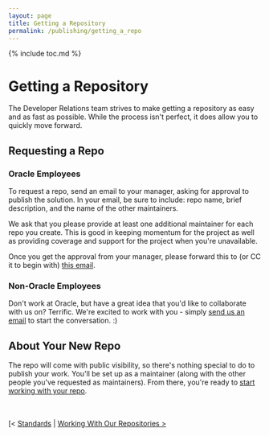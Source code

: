 ```yaml
---
layout: page
title: Getting a Repository
permalink: /publishing/getting_a_repo
---
```


{% include toc.md %}

# Getting a Repository

The Developer Relations team strives to make getting a repository as easy and as fast as possible. While the process isn't perfect, it does allow you to quickly move forward.

## Requesting a Repo

### Oracle Employees

To request a repo, send an email to your manager, asking for approval to publish the solution. In your email, be sure to include: repo name, brief description, and the name of the other maintainers.

We ask that you please provide at least one additional maintainer for each repo you create. This is good in keeping momentum for the project as well as providing coverage and support for the project when you're unavailable.

Once you get the approval from your manager, please forward this to (or CC it to begin with) [this email](mailto:devrel-oss_ww@oracle.com).

### Non-Oracle Employees

Don't work at Oracle, but have a great idea that you'd like to collaborate with us on? Terrific. We're excited to work with you - simply [send us an email](mailto:devrel-oss_ww@oracle.com) to start the conversation. :)

## About Your New Repo

The repo will come with public visibility, so there's nothing special to do to publish your work. You'll be set up as a maintainer (along with the other people you've requested as maintainers). From there, you're ready to [start working with your repo](/working_with_our_repos).

<br><br>
[< [Standards](standards.md) \| [Working With Our Repositories >](/working_with_our_repos)
